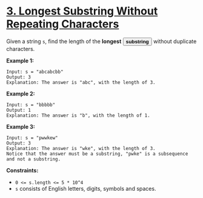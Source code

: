 # [3. Longest Substring Without Repeating Characters](https://leetcode.com/problems/longest-substring-without-repeating-characters/?envType=study-plan-v2&envId=top-interview-150)

Given a string <code>s</code>, find the length of the **longest**  <button type="button" aria-haspopup="dialog" aria-expanded="false" aria-controls="radix-:rj:" data-state="closed" class="">**substring** </button> without duplicate characters.

**Example 1:** 

```
Input: s = "abcabcbb"
Output: 3
Explanation: The answer is "abc", with the length of 3.
```

**Example 2:** 

```
Input: s = "bbbbb"
Output: 1
Explanation: The answer is "b", with the length of 1.
```

**Example 3:** 

```
Input: s = "pwwkew"
Output: 3
Explanation: The answer is "wke", with the length of 3.
Notice that the answer must be a substring, "pwke" is a subsequence and not a substring.
```

**Constraints:** 

- <code>0 <= s.length <= 5 * 10^4</code>
- <code>s</code> consists of English letters, digits, symbols and spaces.